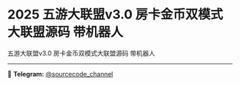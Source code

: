 # 2025 五游大联盟v3.0 房卡金币双模式大联盟源码 带机器人

五游大联盟v3.0 房卡金币双模式大联盟源码 带机器人

---
📢 **Telegram:** [@sourcecode_channel](https://t.me/sourcecode_channel)
